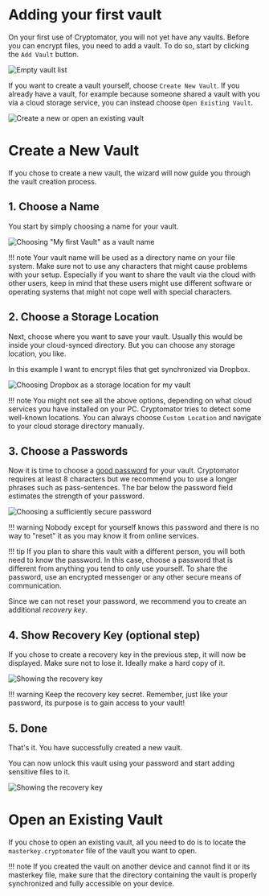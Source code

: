 # Adding your first vault

On your first use of Cryptomator, you will not yet have any vaults. Before you can encrypt files, you need to add a vault. To do so, start by clicking the `Add Vault` button.

![Empty vault list](../img/desktop/empty-vault-list.png)

If you want to create a vault yourself, choose `Create New Vault`. If you already have a vault, for example because someone shared a vault with you via a cloud storage service, you can instead choose `Open Existing Vault`.

![Create a new or open an existing vault](../img/desktop/create-or-open-vault.png)


# Create a New Vault

If you chose to create a new vault, the wizard will now guide you through the vault creation process.


## 1. Choose a Name

You start by simply choosing a name for your vault.

![Choosing "My first Vault" as a vault name](../img/desktop/add-vault-1.png)

!!! note
    Your vault name will be used as a directory name on your file system. Make sure not to use any characters that might cause problems with your setup. Especially if you want to share the vault via the cloud with other users, keep in mind that these users might use different software or operating systems that might not cope well with special characters.


## 2. Choose a Storage Location

Next, choose where you want to save your vault. Usually this would be inside your cloud-synced directory. But you can choose any storage location, you like.

In this example I want to encrypt files that get synchronized via Dropbox.

![Choosing Dropbox as a storage location for my vault](../img/desktop/add-vault-2.png)

!!! note
    You might not see all the above options, depending on what cloud services you have installed on your PC. Cryptomator tries to detect some well-known locations. You can always choose `Custom Location` and navigate to your cloud storage directory manually.


## 3. Choose a Passwords

Now it is time to choose a [good password](../../security/advice/#good-passwords) for your vault. Cryptomator requires at least 8 characters but we recommend you to use a longer phrases such as pass-sentences. The bar below the password field estimates the strength of your password.

![Choosing a sufficiently secure password](../img/desktop/add-vault-3.png)

!!! warning
    Nobody except for yourself knows this password and there is no way to "reset" it as you may know it from online services.
    
!!! tip
    If you plan to share this vault with a different person, you will both need to know the password. In this case, choose a password that is different from anything you tend to only use yourself. To share the password, use an encrypted messenger or any other secure means of communication.

Since we can not reset your password, we recommend you to create an additional _recovery key_.


## 4. Show Recovery Key (optional step)

If you chose to create a recovery key in the previous step, it will now be displayed. Make sure not to lose it. Ideally make a hard copy of it.

![Showing the recovery key](../img/desktop/add-vault-4.png)

!!! warning
    Keep the recovery key secret. Remember, just like your password, its purpose is to gain access to your vault!


## 5. Done

That's it. You have successfully created a new vault.

You can now unlock this vault using your password and start adding sensitive files to it.

![Showing the recovery key](../img/desktop/add-vault-5.png)


# Open an Existing Vault

If you chose to open an existing vault, all you need to do is to locate the `masterkey.cryptomator` file of the vault you want to open.

!!! note
    If you created the vault on another device and cannot find it or its masterkey file, make sure that the directory containing the vault is properly synchronized and fully accessible on your device.
